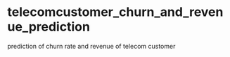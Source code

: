 # telecomcustomer_churn_and_revenue_prediction
prediction of churn rate and revenue of telecom customer
